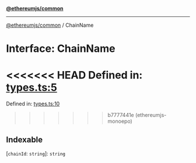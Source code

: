 [**@ethereumjs/common**](../README.md)

***

[@ethereumjs/common](../README.md) / ChainName

# Interface: ChainName

<<<<<<< HEAD
Defined in: [types.ts:5](https://github.com/ethereumjs/ethereumjs-monorepo/blob/master/packages/common/src/types.ts#L5)
=======
Defined in: [types.ts:10](https://github.com/Dargon789/ethereumjs-monorepo/blob/master/packages/common/src/types.ts#L10)
>>>>>>> b7777441e (ethereumjs-monoepo)

## Indexable

\[`chainId`: `string`\]: `string`
